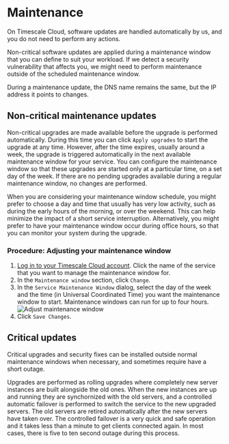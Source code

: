 # Maintenance
On Timescale Cloud, software updates are handled automatically by us, and you do not need to perform any actions.

Non-critical software updates are applied during a maintenance window that you can define to suit your workload. If we detect a security vulnerability that affects you, we might need to perform maintenance outside of the scheduled maintenance window.

<highlight type="important">
During a maintenance update, the DNS name remains the same, but the IP address
it points to changes.
</highlight>

## Non-critical maintenance updates
Non-critical upgrades are made available before the upgrade is performed
automatically. During this time you can click `Apply upgrades` to start the
upgrade at any time. However, after the time expires, usually around a week,
the upgrade is triggered automatically in the next available maintenance window
for your service. You can configure the maintenance window so that these
upgrades are started only at a particular time, on a set day of the week. If
there are no pending upgrades available during a regular maintenance window, no
changes are performed.

When you are considering your maintenance window schedule, you might prefer to
choose a day and time that usually has very low activity, such as during the
early hours of the morning, or over the weekend. This can help minimize the
impact of a short service interruption. Alternatively, you might prefer to have
your maintenance window occur during office hours, so that you can monitor your
system during the upgrade.

### Procedure: Adjusting your maintenance window
1.  [Log in to your Timescale Cloud account][mst-login]. Click the name of the service that
    you want to manage the maintenance window for.
1.  In the `Maintenance window` section, click `Change`.
1.  In the `Service Maintenance Window` dialog, select the day of the week and
    the time (in Universal Coordinated Time) you want the maintenance window to
    start. Maintenance windows can run for up to four hours.
    <img class="main-content__illustration" src="https://s3.amazonaws.com/assets.timescale.com/docs/images/mst-maintwindow.png" alt="Adjust maintenance window"/>
1.  Click `Save Changes`.

## Critical updates
Critical upgrades and security fixes can be installed outside normal maintenance windows when necessary, and sometimes require have a short outage.

Upgrades are performed as rolling upgrades where completely new server instances
are built alongside the old ones. When the new instances are up and running they
are synchornized with the old servers, and a controlled automatic failover is
performed to switch the service to the new upgraded servers. The old servers are
retired automatically after the new servers have taken over. The controlled
failover is a very quick and safe operation and it takes less than a minute to
get clients connected again. In most cases, there is five to ten second outage
during this process.


[mst-login]: https://portal.timescale.cloud/login
